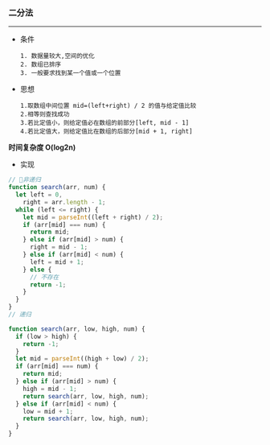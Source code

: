 ### 二分法

---

- 条件

      1. 数据量较大,空间的优化
      2. 数组已排序
      3. 一般要求找到某一个值或一个位置

- 思想

      1.取数组中间位置 mid=(left+right) / 2 的值与给定值比较
      2.相等则查找成功
      3.若比定值小，则给定值必在数组的前部分[left, mid - 1]
      4.若比定值大，则给定值比在数组的后部分[mid + 1, right]

**时间复杂度 O(log2n)**

- 实现

```js
// 非递归
function search(arr, num) {
  let left = 0,
    right = arr.length - 1;
  while (left <= right) {
    let mid = parseInt((left + right) / 2);
    if (arr[mid] === num) {
      return mid;
    } else if (arr[mid] > num) {
      right = mid - 1;
    } else if (arr[mid] < num) {
      left = mid + 1;
    } else {
      // 不存在
      return -1;
    }
  }
}
// 递归

function search(arr, low, high, num) {
  if (low > high) {
    return -1;
  }
  let mid = parseInt((high + low) / 2);
  if (arr[mid] === num) {
    return mid;
  } else if (arr[mid] > num) {
    high = mid - 1;
    return search(arr, low, high, num);
  } else if (arr[mid] < num) {
    low = mid + 1;
    return search(arr, low, high, num);
  }
}
```
